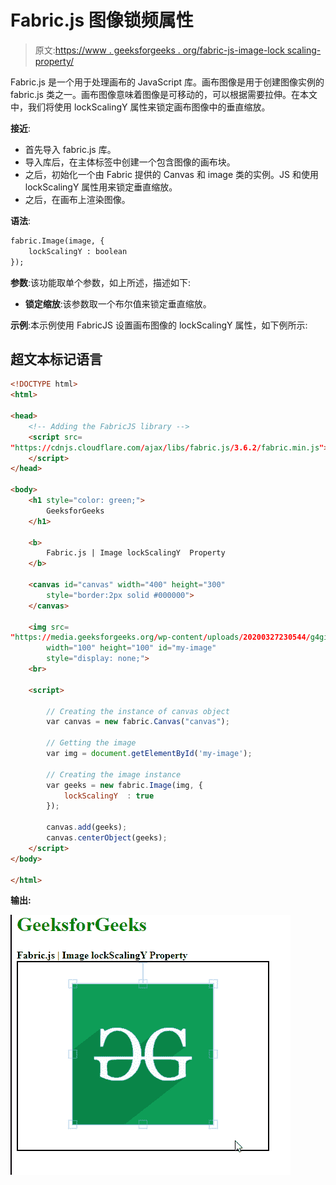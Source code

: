 # Fabric.js 图像锁频属性

> 原文:[https://www . geeksforgeeks . org/fabric-js-image-lock scaling-property/](https://www.geeksforgeeks.org/fabric-js-image-lockscalingy-property/)

Fabric.js 是一个用于处理画布的 JavaScript 库。画布图像是用于创建图像实例的 fabric.js 类之一。画布图像意味着图像是可移动的，可以根据需要拉伸。在本文中，我们将使用 lockScalingY 属性来锁定画布图像中的垂直缩放。

**接近**:

*   首先导入 fabric.js 库。
*   导入库后，在主体标签中创建一个包含图像的画布块。
*   之后，初始化一个由 Fabric 提供的 Canvas 和 image 类的实例。JS 和使用 lockScalingY 属性用来锁定垂直缩放。
*   之后，在画布上渲染图像。

**语法**:

```html
fabric.Image(image, {
    lockScalingY : boolean
});
```

**参数**:该功能取单个参数，如上所述，描述如下:

*   **锁定缩放**:该参数取一个布尔值来锁定垂直缩放。

**示例**:本示例使用 FabricJS 设置画布图像的 lockScalingY 属性，如下例所示:

## 超文本标记语言

```html
<!DOCTYPE html> 
<html> 

<head> 
    <!-- Adding the FabricJS library -->
    <script src= 
"https://cdnjs.cloudflare.com/ajax/libs/fabric.js/3.6.2/fabric.min.js"> 
    </script> 
</head> 

<body> 
    <h1 style="color: green;"> 
        GeeksforGeeks 
    </h1> 

    <b> 
        Fabric.js | Image lockScalingY  Property 
    </b> 

    <canvas id="canvas" width="400" height="300"
        style="border:2px solid #000000"> 
    </canvas> 

    <img src= 
"https://media.geeksforgeeks.org/wp-content/uploads/20200327230544/g4gicon.png"
        width="100" height="100" id="my-image"
        style="display: none;"> 
    <br> 

    <script> 

        // Creating the instance of canvas object 
        var canvas = new fabric.Canvas("canvas"); 

        // Getting the image 
        var img = document.getElementById('my-image'); 

        // Creating the image instance 
        var geeks = new fabric.Image(img, {
            lockScalingY  : true
        }); 

        canvas.add(geeks); 
        canvas.centerObject(geeks); 
    </script> 
</body> 

</html>
```

**输出:**

![](img/6bb1740f0a93aafe6937eec8b02a1084.png)